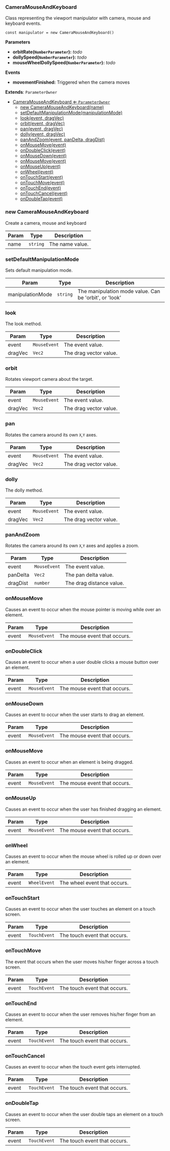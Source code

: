 <a name="CameraMouseAndKeyboard"></a>

### CameraMouseAndKeyboard 
Class representing the viewport manipulator with camera, mouse and keyboard events.

```
const manipulator = new CameraMouseAndKeyboard()
```

**Parameters**
* **orbitRate(`NumberParameter`):** _todo_
* **dollySpeed(`NumberParameter`):** _todo_
* **mouseWheelDollySpeed(`NumberParameter`):** _todo_

**Events**
* **movementFinished:** Triggered when the camera moves


**Extends**: <code>ParameterOwner</code>  

* [CameraMouseAndKeyboard ⇐ <code>ParameterOwner</code>](#CameraMouseAndKeyboard)
    * [new CameraMouseAndKeyboard(name)](#new-CameraMouseAndKeyboard)
    * [setDefaultManipulationMode(manipulationMode)](#setDefaultManipulationMode)
    * [look(event, dragVec)](#look)
    * [orbit(event, dragVec)](#orbit)
    * [pan(event, dragVec)](#pan)
    * [dolly(event, dragVec)](#dolly)
    * [panAndZoom(event, panDelta, dragDist)](#panAndZoom)
    * [onMouseMove(event)](#onMouseMove)
    * [onDoubleClick(event)](#onDoubleClick)
    * [onMouseDown(event)](#onMouseDown)
    * [onMouseMove(event)](#onMouseMove)
    * [onMouseUp(event)](#onMouseUp)
    * [onWheel(event)](#onWheel)
    * [onTouchStart(event)](#onTouchStart)
    * [onTouchMove(event)](#onTouchMove)
    * [onTouchEnd(event)](#onTouchEnd)
    * [onTouchCancel(event)](#onTouchCancel)
    * [onDoubleTap(event)](#onDoubleTap)

<a name="new_CameraMouseAndKeyboard_new"></a>

### new CameraMouseAndKeyboard
Create a camera, mouse and keyboard


| Param | Type | Description |
| --- | --- | --- |
| name | <code>string</code> | The name value. |

<a name="CameraMouseAndKeyboard+setDefaultManipulationMode"></a>

### setDefaultManipulationMode
Sets default manipulation mode.



| Param | Type | Description |
| --- | --- | --- |
| manipulationMode | <code>string</code> | The manipulation mode value. Can be 'orbit', or 'look' |

<a name="CameraMouseAndKeyboard+look"></a>

### look
The look method.



| Param | Type | Description |
| --- | --- | --- |
| event | <code>MouseEvent</code> | The event value. |
| dragVec | <code>Vec2</code> | The drag vector value. |

<a name="CameraMouseAndKeyboard+orbit"></a>

### orbit
Rotates viewport camera about the target.



| Param | Type | Description |
| --- | --- | --- |
| event | <code>MouseEvent</code> | The event value. |
| dragVec | <code>Vec2</code> | The drag vector value. |

<a name="CameraMouseAndKeyboard+pan"></a>

### pan
Rotates the camera around its own `X`,`Y` axes.



| Param | Type | Description |
| --- | --- | --- |
| event | <code>MouseEvent</code> | The event value. |
| dragVec | <code>Vec2</code> | The drag vector value. |

<a name="CameraMouseAndKeyboard+dolly"></a>

### dolly
The dolly method.



| Param | Type | Description |
| --- | --- | --- |
| event | <code>MouseEvent</code> | The event value. |
| dragVec | <code>Vec2</code> | The drag vector value. |

<a name="CameraMouseAndKeyboard+panAndZoom"></a>

### panAndZoom
Rotates the camera around its own `X`,`Y` axes and applies a zoom.



| Param | Type | Description |
| --- | --- | --- |
| event | <code>MouseEvent</code> | The event value. |
| panDelta | <code>Vec2</code> | The pan delta value. |
| dragDist | <code>number</code> | The drag distance value. |

<a name="CameraMouseAndKeyboard+onMouseMove"></a>

### onMouseMove
Causes an event to occur when the mouse pointer is moving while over an element.



| Param | Type | Description |
| --- | --- | --- |
| event | <code>MouseEvent</code> | The mouse event that occurs. |

<a name="CameraMouseAndKeyboard+onDoubleClick"></a>

### onDoubleClick
Causes an event to occur when a user double clicks a mouse button over an element.



| Param | Type | Description |
| --- | --- | --- |
| event | <code>MouseEvent</code> | The mouse event that occurs. |

<a name="CameraMouseAndKeyboard+onMouseDown"></a>

### onMouseDown
Causes an event to occur when the user starts to drag an element.



| Param | Type | Description |
| --- | --- | --- |
| event | <code>MouseEvent</code> | The mouse event that occurs. |

<a name="CameraMouseAndKeyboard+onMouseMove"></a>

### onMouseMove
Causes an event to occur when an element is being dragged.



| Param | Type | Description |
| --- | --- | --- |
| event | <code>MouseEvent</code> | The mouse event that occurs. |

<a name="CameraMouseAndKeyboard+onMouseUp"></a>

### onMouseUp
Causes an event to occur when the user has finished dragging an element.



| Param | Type | Description |
| --- | --- | --- |
| event | <code>MouseEvent</code> | The mouse event that occurs. |

<a name="CameraMouseAndKeyboard+onWheel"></a>

### onWheel
Causes an event to occur when the mouse wheel is rolled up or down over an element.



| Param | Type | Description |
| --- | --- | --- |
| event | <code>WheelEvent</code> | The wheel event that occurs. |

<a name="CameraMouseAndKeyboard+onTouchStart"></a>

### onTouchStart
Causes an event to occur when the user touches an element on a touch screen.



| Param | Type | Description |
| --- | --- | --- |
| event | <code>TouchEvent</code> | The touch event that occurs. |

<a name="CameraMouseAndKeyboard+onTouchMove"></a>

### onTouchMove
The event that occurs when the user moves his/her finger across a touch screen.



| Param | Type | Description |
| --- | --- | --- |
| event | <code>TouchEvent</code> | The touch event that occurs. |

<a name="CameraMouseAndKeyboard+onTouchEnd"></a>

### onTouchEnd
Causes an event to occur when the user removes his/her finger from an element.



| Param | Type | Description |
| --- | --- | --- |
| event | <code>TouchEvent</code> | The touch event that occurs. |

<a name="CameraMouseAndKeyboard+onTouchCancel"></a>

### onTouchCancel
Causes an event to occur when the touch event gets interrupted.



| Param | Type | Description |
| --- | --- | --- |
| event | <code>TouchEvent</code> | The touch event that occurs. |

<a name="CameraMouseAndKeyboard+onDoubleTap"></a>

### onDoubleTap
Causes an event to occur when the user double taps an element on a touch screen.



| Param | Type | Description |
| --- | --- | --- |
| event | <code>TouchEvent</code> | The touch event that occurs. |

